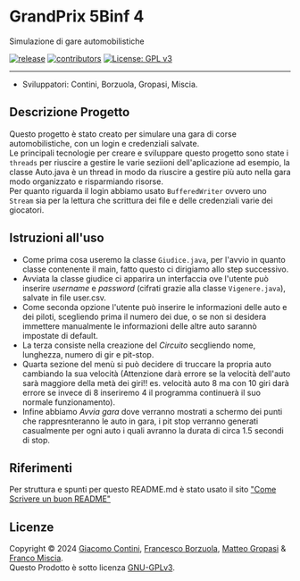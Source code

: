 # GrandPrix 5Binf 4
Simulazione di gare automobilistiche

[![release](https://img.shields.io/badge/versione-1.0-green.svg?style=round-square)]()
[![contributors](https://img.shields.io/badge/contributori-4-blue)]()
[![License: GPL v3](https://img.shields.io/badge/Licenza-GPLv3-blue.svg)](https://www.gnu.org/licenses/gpl-3.0)

-----------
- Sviluppatori: Contini, Borzuola, Gropasi, Miscia.

Descrizione Progetto
--------
Questo progetto è stato creato per simulare una gara di corse automobilistiche, con un login e credenziali salvate.<br /> Le principali tecnologie per creare e sviluppare questo progetto sono state i `threads` per riuscire a gestire le varie seziioni dell'aplicazione ad esempio, la classe Auto.java è un thread in modo da riuscire a gestire più auto nella gara modo organizzato e risparmiando risorse.<br /> Per quanto riguarda il login abbiamo usato `BufferedWriter` ovvero uno `Stream` sia per la lettura che scrittura dei file e delle credenziali varie dei giocatori.

Istruzioni all'uso 
------------------
- Come prima cosa useremo la classe `Giudice.java`, per l'avvio in quanto classe contenente il main, fatto questo ci dirigiamo allo step successivo.
- Avviata la classe giudice ci apparira un interfaccia ove l'utente può inserire _username_ e *password* (cifrati grazie alla classe `Vigenere.java`), salvate in file user.csv.
- Come seconda opzione l'utente può inserire le informazioni delle auto e dei piloti, scegliendo prima il numero dei due, o se non si desidera immettere manualmente le informazioni delle altre auto sarannò impostate di default.
- La terza consiste nella creazione del _Circuito_ secgliendo nome, lunghezza, numero di gir e pit-stop.
- Quarta sezione del menù si può decidere di truccare la propria auto cambiando la sua velocità (Attenzione darà errore se la velocità dell'auto sarà maggiore della metà dei giri!! es. velocità auto 8 ma con 10 giri darà errore se invece di 8 inseriremo 4 il programma continuerà il suo normale funzionamento).
- Infine abbiamo *Avvia gara* dove verranno mostrati a schermo dei punti che rappresnteranno le auto in gara, i pit stop verranno generati casualmente per ogni auto i quali avranno la durata di circa 1.5 secondi di stop.

Riferimenti 
-----------
Per struttura e spunti per questo README.md è stato usato il sito ["Come Scrivere un buon README"](https://www.freecodecamp.org/italian/news/come-scrivere-un-buon-file-readme-per-i-tuoi-progetti-github/)

Licenze
-------
Copyright © 2024 [Giacomo Contini](https://github.com/GiacomoCont), [Francesco Borzuola](https://github.com/Francyborzi), [Matteo Gropasi](https://github.com/matteogropasi) & [Franco Miscia](https://github.com/FrankMisciaj).<br />
Questo Prodotto è sotto licenza [GNU-GPLv3](https://www.gnu.org/licenses/gpl-3.0).

